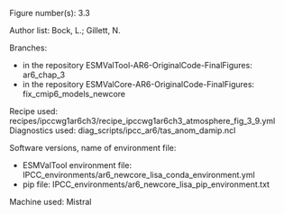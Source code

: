 Figure number(s): 3.3

Author list: Bock, L.; Gillett, N.

Branches:
- in the repository ESMValTool-AR6-OriginalCode-FinalFigures: ar6_chap_3
- in the repository ESMValCore-AR6-OriginalCode-FinalFigures: fix_cmip6_models_newcore

Recipe used: recipes/ipccwg1ar6ch3/recipe_ipccwg1ar6ch3_atmosphere_fig_3_9.yml
Diagnostics used: diag_scripts/ipcc_ar6/tas_anom_damip.ncl

Software versions, name of environment file:
- ESMValTool environment file: IPCC_environments/ar6_newcore_lisa_conda_environment.yml
- pip file: IPCC_environments/ar6_newcore_lisa_pip_environment.txt

Machine used: Mistral
```
